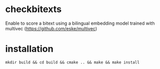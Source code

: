 # checkbitexts
Enable to score a bitext using a bilingual embedding model trained with multivec (https://github.com/eske/multivec)

# installation

```mkdir build && cd build && cmake .. && make && make install ```

